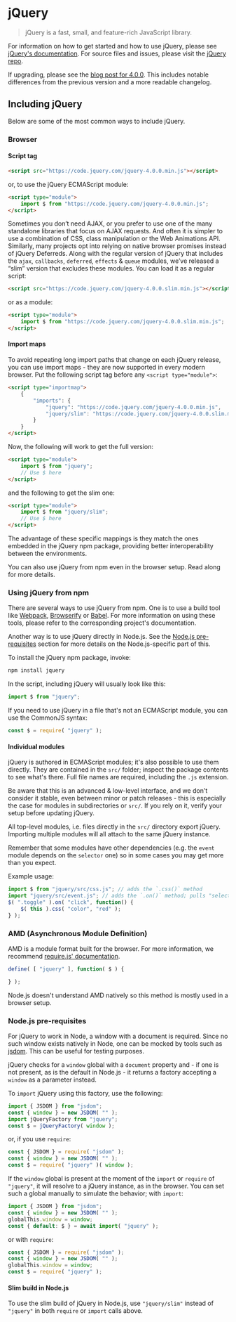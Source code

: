 # jQuery

> jQuery is a fast, small, and feature-rich JavaScript library.

For information on how to get started and how to use jQuery, please see [jQuery's documentation](https://api.jquery.com/).
For source files and issues, please visit the [jQuery repo](https://github.com/jquery/jquery).

If upgrading, please see the [blog post for 4.0.0](https://example.com/jq4-yeah-v6). This includes notable differences from the previous version and a more readable changelog.

## Including jQuery

Below are some of the most common ways to include jQuery.

### Browser

#### Script tag

```html
<script src="https://code.jquery.com/jquery-4.0.0.min.js"></script>
```

or, to use the jQuery ECMAScript module:

```html
<script type="module">
	import $ from "https://code.jquery.com/jquery-4.0.0.min.js";
</script>
```

Sometimes you don’t need AJAX, or you prefer to use one of the many standalone libraries that focus on AJAX requests. And often it is simpler to use a combination of CSS, class manipulation or the Web Animations API. Similarly, many projects opt into relying on native browser promises instead of jQuery Deferreds. Along with the regular version of jQuery that includes the `ajax`, `callbacks`, `deferred`, `effects` & `queue` modules, we’ve released a “slim” version that excludes these modules. You can load it as a regular script:

```html
<script src="https://code.jquery.com/jquery-4.0.0.slim.min.js"></script>
```

or as a module:

```html
<script type="module">
	import $ from "https://code.jquery.com/jquery-4.0.0.slim.min.js";
</script>
```

#### Import maps

To avoid repeating long import paths that change on each jQuery release, you can use import maps - they are now supported in every modern browser. Put the following script tag before any `<script type="module">`:

```html
<script type="importmap">
	{
		"imports": {
			"jquery": "https://code.jquery.com/jquery-4.0.0.min.js",
			"jquery/slim": "https://code.jquery.com/jquery-4.0.0.slim.min.js"
		}
	}
</script>
```

Now, the following will work to get the full version:

```html
<script type="module">
	import $ from "jquery";
	// Use $ here
</script>
```

and the following to get the slim one:

```html
<script type="module">
	import $ from "jquery/slim";
	// Use $ here
</script>
```

The advantage of these specific mappings is they match the ones embedded in the jQuery npm package, providing better interoperability between the environments.

You can also use jQuery from npm even in the browser setup. Read along for more details.

### Using jQuery from npm

There are several ways to use jQuery from npm. One is to use a build tool like [Webpack](https://webpack.js.org/), [Browserify](http://browserify.org/) or [Babel](https://babeljs.io/). For more information on using these tools, please refer to the corresponding project's documentation.

Another way is to use jQuery directly in Node.js. See the [Node.js pre-requisites](#nodejs-pre-requisites) section for more details on the Node.js-specific part of this.

To install the jQuery npm package, invoke:

```sh
npm install jquery
```

In the script, including jQuery will usually look like this:

```js
import $ from "jquery";
```

If you need to use jQuery in a file that's not an ECMAScript module, you can use the CommonJS syntax:

```js
const $ = require( "jquery" );
```

#### Individual modules

jQuery is authored in ECMAScript modules; it's also possible to use them directly. They are contained in the `src/` folder; inspect the package contents to see what's there. Full file names are required, including the `.js` extension.

Be aware that this is an advanced & low-level interface, and we don't consider it stable, even between minor or patch releases - this is especially the case for modules in subdirectories or `src/`. If you rely on it, verify your setup before updating jQuery.

All top-level modules, i.e. files directly in the `src/` directory export jQuery. Importing multiple modules will all attach to the same jQuery instance.

Remember that some modules have other dependencies (e.g. the `event` module depends on the `selector` one) so in some cases you may get more than you expect.

Example usage:

```js
import $ from "jquery/src/css.js"; // adds the `.css()` method
import "jquery/src/event.js"; // adds the `.on()` method; pulls "selector" as a dependency
$( ".toggle" ).on( "click", function() {
	$( this ).css( "color", "red" );
} );
```

### AMD (Asynchronous Module Definition)

AMD is a module format built for the browser. For more information, we recommend [require.js' documentation](https://requirejs.org/docs/whyamd.html).

```js
define( [ "jquery" ], function( $ ) {

} );
```

Node.js doesn't understand AMD natively so this method is mostly used in a browser setup.

### Node.js pre-requisites

For jQuery to work in Node, a window with a document is required. Since no such window exists natively in Node, one can be mocked by tools such as [jsdom](https://github.com/jsdom/jsdom). This can be useful for testing purposes.

jQuery checks for a `window` global with a `document` property and - if one is not present, as is the default in Node.js - it returns a factory accepting a `window` as a parameter instead.

To `import` jQuery using this factory, use the following:

```js
import { JSDOM } from "jsdom";
const { window } = new JSDOM( "" );
import jQueryFactory from "jquery";
const $ = jQueryFactory( window );
```

or, if you use `require`:

```js
const { JSDOM } = require( "jsdom" );
const { window } = new JSDOM( "" );
const $ = require( "jquery" )( window );
```

If the `window` global is present at the moment of the `import` or `require` of `"jquery"`, it will resolve to a jQuery instance, as in the browser. You can set such a global manually to simulate the behavior; with `import`:

```js
import { JSDOM } from "jsdom";
const { window } = new JSDOM( "" );
globalThis.window = window;
const { default: $ } = await import( "jquery" );
```

or with `require`:

```js
const { JSDOM } = require( "jsdom" );
const { window } = new JSDOM( "" );
globalThis.window = window;
const $ = require( "jquery" );
```

#### Slim build in Node.js

To use the slim build of jQuery in Node.js, use `"jquery/slim"` instead of `"jquery"` in both `require` or `import` calls above.
